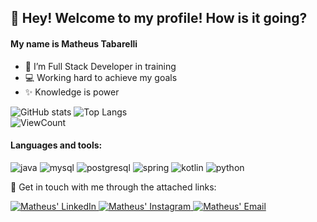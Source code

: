 ## 👋 Hey! Welcome to my profile! How is it going? 

#### My name is Matheus Tabarelli

- 🚀 I’m Full Stack Developer in training 
- 💻 Working hard to achieve my goals
- ✨ Knowledge is power

![GitHub stats](https://github-readme-stats.vercel.app/api?username=frozrt&show_icons=true&hide_title=true&count_private=true&include_all_commits=true&count_private=true&theme=gotham)
![Top Langs](https://github-readme-stats.vercel.app/api/top-langs/?username=frozrt&layout=compact&theme=gotham&custom_title=Statistics)  
![ViewCount](https://komarev.com/ghpvc/?username=MatheusTabarelli&color=1A4730)
#### Languages and tools:
![java](https://img.shields.io/badge/Java-ED8B00?style=for-the-badge&logo=java&logoColor=white)
![mysql](https://img.shields.io/badge/MySQL-00000F?style=for-the-badge&logo=mysql&logoColor=white)
![postgresql](https://img.shields.io/badge/PostgreSQL-316192?style=for-the-badge&logo=postgresql&logoColor=white)
![spring](https://img.shields.io/badge/Spring-6DB33F?style=for-the-badge&logo=spring&logoColor=white)
![kotlin](https://img.shields.io/badge/Kotlin-0095D5?&style=for-the-badge&logo=kotlin&logoColor=white)
![python](https://img.shields.io/badge/Python-14354C?style=for-the-badge&logo=python&logoColor=white)

🔗 Get in touch with me through the attached links:  

<a href="https://www.linkedin.com/in/matheus-tabarelli-272801176/">
   <img alt="Matheus' LinkedIn" src="https://img.shields.io/badge/LinkedIn-0077B5?style=for-the-badge&logo=linkedin&logoColor=white" />
</a>
<a href="https://www.instagram.com/maheustabarelli_">
   <img alt="Matheus' Instagram" src="https://img.shields.io/badge/Instagram-E4405F?style=for-the-badge&logo=instagram&logoColor=white" />
</a>
<a href="mailto:12tabarelli@gmail.com">
   <img alt="Matheus' Email" src="https://img.shields.io/badge/Gmail-D14836?style=for-the-badge&logo=gmail&logoColor=white" />
</a>



